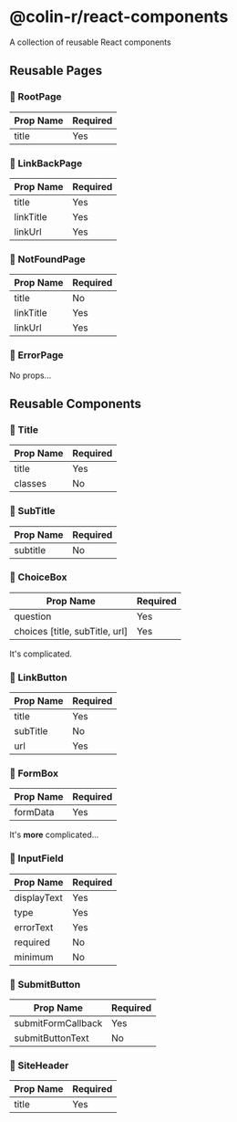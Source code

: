 # @colin-r/react-components
A collection of reusable React components

## Reusable Pages

### 📗 RootPage

|Prop Name|Required|
|---|---|
|title|Yes|

### 📗 LinkBackPage

|Prop Name|Required|
|---|---|
|title|Yes|
|linkTitle|Yes|
|linkUrl|Yes|

### 📗 NotFoundPage

|Prop Name|Required|
|---|---|
|title|No|
|linkTitle|Yes|
|linkUrl|Yes|

### 📗 ErrorPage
No props...

## Reusable Components

### 📃 Title

|Prop Name|Required|
|---|---|
|title|Yes|
|classes|No|

### 📃 SubTitle

|Prop Name|Required|
|---|---|
|subtitle|No|

### 📃 ChoiceBox

|Prop Name|Required|
|---|---|
|question|Yes|
|choices [title, subTitle, url]|Yes|
It's complicated.

### 📃 LinkButton

|Prop Name|Required|
|---|---|
|title|Yes|
|subTitle|No|
|url|Yes|

### 📃 FormBox

|Prop Name|Required|
|---|---|
|formData|Yes|
It's **more** complicated...

### 📃 InputField

|Prop Name|Required|
|---|---|
|displayText|Yes|
|type|Yes|
|errorText|Yes|
|required|No|
|minimum|No|

### 📃 SubmitButton

|Prop Name|Required|
|---|---|
|submitFormCallback|Yes|
|submitButtonText|No|

### 📃 SiteHeader

|Prop Name|Required|
|---|---|
|title|Yes|
